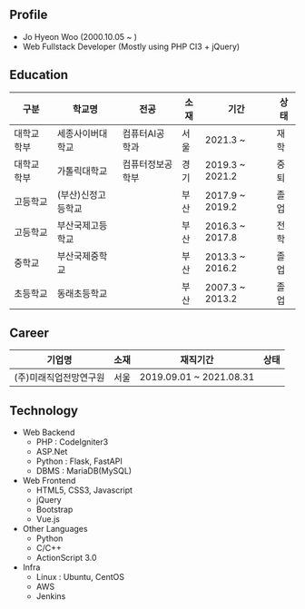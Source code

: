 ## Profile
  - Jo Hyeon Woo (2000.10.05 ~ )
  - Web Fullstack Developer (Mostly using PHP CI3 + jQuery)

## Education
|구분|학교명|전공|소재|기간|상태|
|-|-|-|-|-|-|
|대학교 학부|세종사이버대학교|컴퓨터AI공학과|서울|2021.3 ~ |재학|
|대학교 학부|가톨릭대학교|컴퓨터정보공학부|경기|2019.3 ~ 2021.2|중퇴|
|고등학교|(부산)신정고등학교||부산|2017.9 ~ 2019.2|졸업|
|고등학교|부산국제고등학교||부산|2016.3 ~ 2017.8|전학|
|중학교|부산국제중학교||부산|2013.3 ~ 2016.2|졸업|
|초등학교|동래초등학교||부산|2007.3 ~ 2013.2|졸업|

## Career
|기업명|소재|재직기간|상태|
|-|-|-|-|
|(주)미래직업전망연구원|서울|2019.09.01 ~ 2021.08.31||

## Technology
  - Web Backend
    - PHP : CodeIgniter3
    - ASP.Net
    - Python : Flask, FastAPI
    - DBMS : MariaDB(MySQL)
  - Web Frontend
    - HTML5, CSS3, Javascript
    - jQuery
    - Bootstrap
    - Vue.js
  - Other Languages
    - Python
    - C/C++
    - ActionScript 3.0
  - Infra
    - Linux : Ubuntu, CentOS
    - AWS
    - Jenkins
